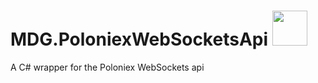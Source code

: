 # MDG.PoloniexWebSocketsApi <img src="https://cryptobotanika.ru/wp-content/uploads/2018/04/unnamed.png" width="56" />

A C# wrapper for the Poloniex WebSockets api
